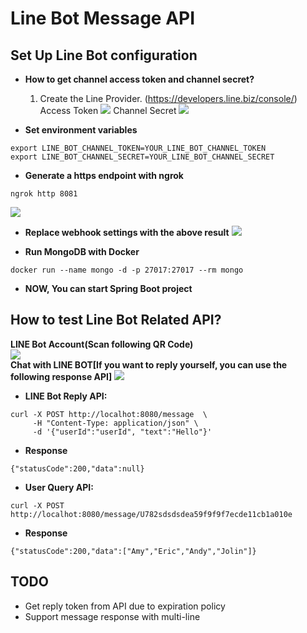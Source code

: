 # Line Bot Message API

## Set Up Line Bot configuration

* **How to get channel access token and channel secret?**
  
  1. Create the Line Provider. (https://developers.line.biz/console/) <br>
  Access Token
  ![](https://i.imgur.com/M1Z6NCQ.png)
  Channel Secret
  ![](https://i.imgur.com/PhyTCyy.png)

* **Set environment variables**
``` 
export LINE_BOT_CHANNEL_TOKEN=YOUR_LINE_BOT_CHANNEL_TOKEN
export LINE_BOT_CHANNEL_SECRET=YOUR_LINE_BOT_CHANNEL_SECRET
```
* **Generate a https endpoint with ngrok**
```
ngrok http 8081
```
  ![](https://i.imgur.com/F3ood1d.png)
* **Replace webhook settings with the above result**
  ![](https://i.imgur.com/kfWfQlJ.png)

* **Run MongoDB with Docker**
```
docker run --name mongo -d -p 27017:27017 --rm mongo
```

* **NOW, You can start Spring Boot project**


## How to test Line Bot Related API?
**LINE Bot Account(Scan following QR Code)** <br>
![](https://i.imgur.com/rY82ehX.png)<br>
**Chat with LINE BOT[If you want to reply yourself, you can use the following response API]**
![](https://i.imgur.com/PKAjOyW.png)
<br>
* **LINE Bot Reply API:**
``` 
curl -X POST http://localhot:8080/message  \
     -H "Content-Type: application/json" \
     -d '{"userId":"userId", "text":"Hello"}'
```
* **Response**
```
{"statusCode":200,"data":null}
```
* **User Query API:**
```
curl -X POST http://localhot:8080/message/U782sdsdsdea59f9f9f7ecde11cb1a010e
```
* **Response**
```
{"statusCode":200,"data":["Amy","Eric","Andy","Jolin"]}
```

## TODO
* Get reply token from API due to expiration policy
* Support message response with multi-line